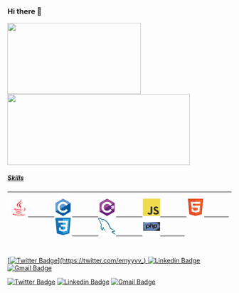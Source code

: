 ### Hi there 👋

<a href="https://github.com/anuraghazra/github-readme-stats">
    <img
      align="center"
      width="300"
      height=160   
      src="https://github-readme-stats.vercel.app/api/top-langs/?username=etrevisan&layout=compact"/>
  </a>
 <a href="https://github.com/anuraghazra/github-readme-stats">
    <img
      align="center"
      width="410"   
      height="160"
     src="https://github-readme-stats.vercel.app/api?username=etrevisan&count_private=true&show_icons=true&custom_title=Github%20Status&hide=issues"
  </a>
 
##### Skills 
<hr>
<p align="center">
    <img height="40" src="https://raw.githubusercontent.com/devicons/devicon/master/icons/java/java-plain.svg">
    &nbsp;&nbsp;&nbsp;&nbsp;&nbsp;&nbsp;&nbsp;&nbsp;&nbsp;&nbsp;&nbsp;&nbsp;&nbsp;
    <img height="40" src="https://raw.githubusercontent.com/devicons/devicon/master/icons/c/c-original.svg">
    &nbsp;&nbsp;&nbsp;&nbsp;&nbsp;&nbsp;&nbsp;&nbsp;&nbsp;&nbsp;&nbsp;&nbsp;&nbsp;
    <img height="40" src="https://raw.githubusercontent.com/devicons/devicon/master/icons/csharp/csharp-original.svg">
    &nbsp;&nbsp;&nbsp;&nbsp;&nbsp;&nbsp;&nbsp;&nbsp;&nbsp;&nbsp;&nbsp;&nbsp;&nbsp;
    <img height="40" src="https://raw.githubusercontent.com/devicons/devicon/master/icons/javascript/javascript-original.svg">
    &nbsp;&nbsp;&nbsp;&nbsp;&nbsp;&nbsp;&nbsp;&nbsp;&nbsp;&nbsp;&nbsp;&nbsp;&nbsp;
    <img height="40" src="https://raw.githubusercontent.com/devicons/devicon/master/icons/html5/html5-original.svg">
    &nbsp;&nbsp;&nbsp;&nbsp;&nbsp;&nbsp;&nbsp;&nbsp;&nbsp;&nbsp;&nbsp;&nbsp;&nbsp;
    <img height="40" src="https://raw.githubusercontent.com/devicons/devicon/master/icons/css3/css3-original.svg">
    &nbsp;&nbsp;&nbsp;&nbsp;&nbsp;&nbsp;&nbsp;&nbsp;&nbsp;&nbsp;&nbsp;&nbsp;&nbsp;
    <img height="40" src="https://raw.githubusercontent.com/devicons/devicon/master/icons/mysql/mysql-original.svg">
     &nbsp;&nbsp;&nbsp;&nbsp;&nbsp;&nbsp;&nbsp;&nbsp;&nbsp;&nbsp;&nbsp;&nbsp;&nbsp;
    <img height="40" src="https://raw.githubusercontent.com/devicons/devicon/master/icons/php/php-original.svg">
    &nbsp;&nbsp;&nbsp;&nbsp;&nbsp;&nbsp;&nbsp;&nbsp;&nbsp;&nbsp;&nbsp;&nbsp;&nbsp;
</p>
<br>

[![Twitter Badge](https://img.shields.io/badge/-@emyyvv_-black?style=flat-square&labelColor=black&logo=twitter&logoColor=white&link=https://twitter.com/emyyvv_)](https://twitter.com/emyyvv_) 
[![Linkedin Badge](https://img.shields.io/badge/-Emilly%20Trevisan-0e76a8?style=flat-square&logo=Linkedin&logoColor=white&link=https://www.linkedin.com/in/emilly-trevisan/)](https://www.linkedin.com/in/emilly-trevisan)  
[![Gmail Badge](https://img.shields.io/badge/-emillyvivit@gmail.com-ff4040?style=flat-square&logo=Gmail&logoColor=white&link=mailto:emillyvivit@gmail.com)](mailto:emillyvivit@gmail.com)    
    

[![Twitter Badge](https://img.shields.io/badge/-@dieegosf-6633cc?style=flat-square&labelColor=6633cc&logo=twitter&logoColor=white&link=https://twitter.com/dieegosf)](https://twitter.com/dieegosf) 
[![Linkedin Badge](https://img.shields.io/badge/-Diego%20Fernandes-6633cc?style=flat-square&logo=Linkedin&logoColor=white&link=https://www.linkedin.com/in/diego-schell-fernandes/)](https://www.linkedin.com/in/diego-schell-fernandes/) 
[![Gmail Badge](https://img.shields.io/badge/-diego.schell.f@gmail.com-6633cc?style=flat-square&logo=Gmail&logoColor=white&link=mailto:diego.schell.f@gmail.com)](mailto:diego.schell.f@gmail.com)

<!--
**etrevisan/etrevisan** is a ✨ _special_ ✨ repository because its `README.md` (this file) appears on your GitHub profile.

Here are some ideas to get you started:

- 🔭 I’m currently working on ...
- 🌱 I’m currently learning ...
- 👯 I’m looking to collaborate on ...
- 🤔 I’m looking for help with ...
- 💬 Ask me about ...
- 📫 How to reach me: ...
- 😄 Pronouns: ...
- ⚡ Fun fact: ...
-->
